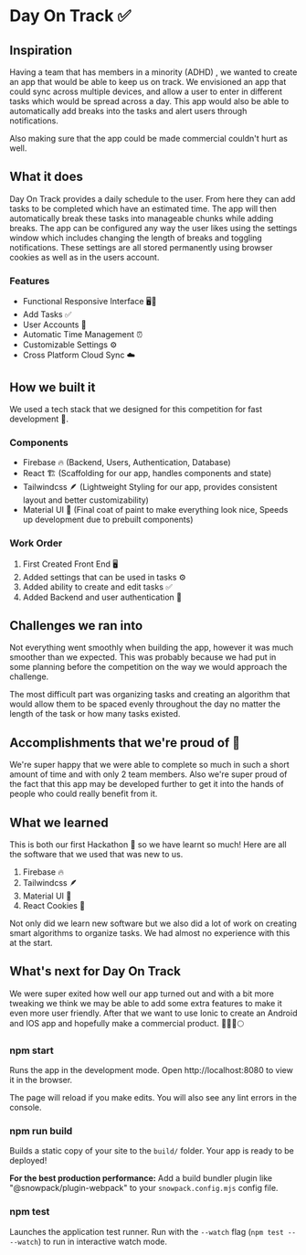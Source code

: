# Day On Track ✅

## Inspiration

Having a team that has members in a minority (ADHD) , we wanted to create an app that would be able to keep us on track. We envisioned an app that could sync across multiple devices, and allow a user to enter in different tasks which would be spread across a day. This app would also be able to automatically add breaks into the tasks and alert users through notifications.

Also making sure that the app could be made commercial couldn't hurt as well.

## What it does

Day On Track provides a daily schedule to the user. From here they can add tasks to be completed which have an estimated time. The app will then automatically break these tasks into manageable chunks while adding breaks. The app can be configured any way the user likes using the settings window which includes changing the length of breaks and toggling notifications. These settings are all stored permanently using browser cookies as well as in the users account.

### Features

- Functional Responsive Interface 🖥️📱
- Add Tasks ✅
- User Accounts 👤
- Automatic Time Management ⏰
- Customizable Settings ⚙️
- Cross Platform Cloud Sync ☁️

## How we built it

We used a tech stack that we designed for this competition for fast development 🚀.

### Components

- Firebase 🔥 (Backend, Users, Authentication, Database)
- React 🏗️ (Scaffolding for our app, handles components and state)
- Tailwindcss 🪶 (Lightweight Styling for our app, provides consistent layout and better customizability)
- Material UI 🎨 (Final coat of paint to make everything look nice, Speeds up development due to prebuilt components)

### Work Order

1. First Created Front End 🖥️
2. Added settings that can be used in tasks ⚙️
3. Added ability to create and edit tasks ✅
4. Added Backend and user authentication 🤖

## Challenges we ran into

Not everything went smoothly when building the app, however it was much smoother than we expected. This was probably because we had put in some planning before the competition on the way we would approach the challenge.

The most difficult part was organizing tasks and creating an algorithm that would allow them to be spaced evenly throughout the day no matter the length of the task or how many tasks existed.

## Accomplishments that we're proud of 🎉

We're super happy that we were able to complete so much in such a short amount of time and with only 2 team members. Also we're super proud of the fact that this app may be developed further to get it into the hands of people who could really benefit from it.

## What we learned

This is both our first Hackathon 🐣 so we have learnt so much!
Here are all the software that we used that was new to us.

1. Firebase 🔥
2. Tailwindcss 🪶
3. Material UI 🎨
4. React Cookies 🍪

Not only did we learn new software but we also did a lot of work on creating smart algorithms to organize tasks. We had almost no experience with this at the start.

## What's next for Day On Track

We were super exited how well our app turned out and with a bit more tweaking we think we may be able to add some extra features to make it even more user friendly. After that we want to use Ionic to create an Android and IOS app and hopefully make a commercial product. 🧑‍🚀🚀🌕

### npm start

Runs the app in the development mode.
Open http://localhost:8080 to view it in the browser.

The page will reload if you make edits.
You will also see any lint errors in the console.

### npm run build

Builds a static copy of your site to the `build/` folder.
Your app is ready to be deployed!

**For the best production performance:** Add a build bundler plugin like "@snowpack/plugin-webpack" to your `snowpack.config.mjs` config file.

### npm test

Launches the application test runner.
Run with the `--watch` flag (`npm test -- --watch`) to run in interactive watch mode.
